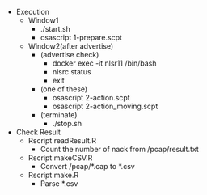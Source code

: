 - Execution
    - Window1
        - ./start.sh
        - osascript 1-prepare.scpt
    - Window2(after advertise)
        - (advertise check)
            - docker exec -it nlsr11 /bin/bash
            - nlsrc status
            - exit
        - (one of these)
            - osascript 2-action.scpt
            - osascript 2-action_moving.scpt
        - (terminate)
            - ./stop.sh
- Check Result
    - Rscript readResult.R
        - Count the number of nack from /pcap/result.txt
    - Rscript makeCSV.R
        - Convert /pcap/*.cap to *.csv
    - Rscript make.R
        - Parse *.csv